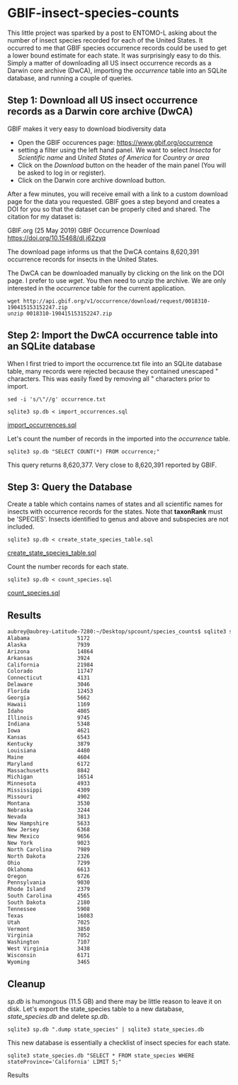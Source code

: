 # GBIF-insect-species-counts

This little project was sparked by a post to ENTOMO-L asking about the number of insect species recorded for each of the United States. It occurred to me that GBIF species occurrence records could be used to get a lower bound estimate for each state. It was surprisingly easy to do this. Simply a matter of downloading all US insect occurrence records as a Darwin core archive (DwCA), importing the *occurrence* table into an SQLite database, and running a couple of queries.

## Step 1: Download all US insect occurrence records as a Darwin core archive (DwCA)

GBIF makes it very easy to download biodiversity data
* Open the GBIF occurences page: https://www.gbif.org/occurrence
* setting a filter using the left hand panel. We want to select *Insecta* for *Scientific name* and *United States of America* for *Country or area*
* Click on the *Download* button on the header of the main panel (You will be asked to log in or register).
* Click on the Darwin core archive download button.

After a few minutes, you will receive email with a link to a custom download page for the data you requested. GBIF goes a
step beyond and creates a DOI for you so that the dataset can be properly cited and shared. The citation for my dataset is:

GBIF.org (25 May 2019) GBIF Occurrence Download https://doi.org/10.15468/dl.j62zyq

The download page informs us that the DwCA contains 8,620,391 occurrence records for insects in the United States.

The DwCA can be downloaded manually by clicking on the link on the DOI page. I prefer to use *wget*. You then need to unzip
the archive. We are only interested in the *occurrence* table for the current application.
```
wget http://api.gbif.org/v1/occurrence/download/request/0018310-190415153152247.zip
unzip 0018310-190415153152247.zip
```

## Step 2: Import the DwCA occurrence table into an SQLite database

When I first tried to import the occurrence.txt file into an SQLite database table, many records were rejected
because they contained unescaped " characters. This was easily fixed by removing all " characters prior to import.

```
sed -i 's/\"//g' occurrence.txt
```
```
sqlite3 sp.db < import_occurrences.sql
```
[import_occurrences.sql](import_occurrences.sql)

Let's count the number of records in the imported into the *occurrence* table.
```
sqlite3 sp.db "SELECT COUNT(*) FROM occurrence;"
```
This query returns 8,620,377. Very close to 8,620,391 reported by GBIF.

## Step 3: Query the Database

Create a table which contains names of states and all scientific names for insects with
occurrence records for the states. Note that **taxonRank** must be 'SPECIES'. Insects identified to genus and above 
and subspecies are not included.
```
sqlite3 sp.db < create_state_species_table.sql
```
[create_state_species_table.sql](create_state_species_table.sql)

Count the number records for each state.
```
sqlite3 sp.db < count_species.sql
```
[count_species.sql](count_species.sql)

## Results
```bash
aubrey@aubrey-Latitude-7280:~/Desktop/spcount/species_counts$ sqlite3 sp.db < count_species.sql
Alabama               5172           
Alaska                7939           
Arizona               14864          
Arkansas              3924           
California            21984          
Colorado              11747          
Connecticut           4131           
Delaware              3046           
Florida               12453          
Georgia               5662           
Hawaii                1169           
Idaho                 4085           
Illinois              9745           
Indiana               5348           
Iowa                  4621           
Kansas                6543           
Kentucky              3879           
Louisiana             4480           
Maine                 4604           
Maryland              6172           
Massachusetts         8842           
Michigan              16514          
Minnesota             4933           
Mississippi           4309           
Missouri              4902           
Montana               3530           
Nebraska              3244           
Nevada                3813           
New Hampshire         5633           
New Jersey            6368           
New Mexico            9656           
New York              9023           
North Carolina        7989           
North Dakota          2326           
Ohio                  7299           
Oklahoma              6613           
Oregon                6726           
Pennsylvania          9030           
Rhode Island          2379           
South Carolina        4565           
South Dakota          2180           
Tennessee             5908           
Texas                 16083          
Utah                  7025           
Vermont               3850           
Virginia              7052           
Washington            7107           
West Virginia         3438           
Wisconsin             6171           
Wyoming               3465 
```

## Cleanup

*sp.db* is humongous (11.5 GB) and there may be little reason to leave it on disk. Let's export the state_species table to a new database, *state_species.db* and delete *sp.db*.
```
sqlite3 sp.db ".dump state_species" | sqlite3 state_species.db
```
This new database is essentially a checklist of insect species for each state.
```
sqlite3 state_species.db "SELECT * FROM state_species WHERE stateProvince='California' LIMIT 5;"
```
Results
```
```
